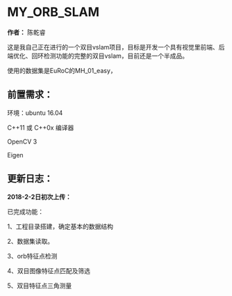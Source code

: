 # MY_ORB_SLAM

**作者：** 陈乾睿

 这是我自己正在进行的一个双目vslam项目，目标是开发一个具有视觉里前端、后端优化、回环检测功能的完整的双目vslam，目前还是一个半成品。

 使用的数据集是EuRoC的MH_01_easy，

## 前置需求：
环境：ubuntu 16.04

C++11 或 C++0x 编译器

OpenCV 3

Eigen

## 更新日志：

**2018-2-2日初次上传：** 

已完成功能：

1、工程目录搭建，确定基本的数据结构

2、数据集读取。

3、orb特征点检测

4、双目图像特征点匹配及筛选

5、双目特征点三角测量
